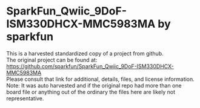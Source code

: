 
# SparkFun_Qwiic_9DoF-ISM330DHCX-MMC5983MA by sparkfun  
This is a harvested standardized copy of a project from github.  
The original project can be found at:  
https://github.com/sparkfun/SparkFun_Qwiic_9DoF-ISM330DHCX-MMC5983MA  
Please consult that link for additional, details, files, and license information.  
Note: It was auto harvested and if the original repo had more than one board file or anything out of the ordinary the files here are likely not representative.  
    